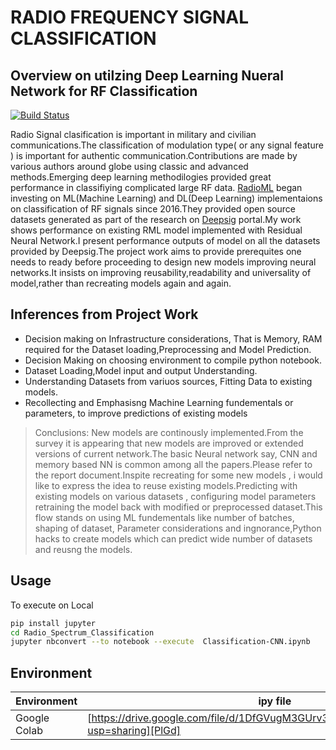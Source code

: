 # RADIO FREQUENCY SIGNAL CLASSIFICATION
## Overview on utilzing Deep Learning Nueral Network for RF Classification


[![Build Status](https://travis-ci.org/joemccann/dillinger.svg?branch=master)](https://travis-ci.org/joemccann/dillinger)

Radio Signal clasification is important in military and civilian communications.The classification of modulation type( or any signal feature ) is important for authentic communication.Contributions are made by various authors around globe using classic and advanced methods.Emerging deep learning methodilogies provided great performance in classifiying complicated large RF data.
[RadioML] began investing on ML(Machine Learning) and DL(Deep Learning) implementaions on classification of RF signals since 2016.They provided open source datasets generated as part of the research on [Deepsig] portal.My work shows performance on existing RML model implemented with Residual Neural Network.I present performance outputs of model on all the datasets provided by Deepsig.The project work aims to provide prerequites one needs to ready before proceeding to design new models improving neural networks.It insists on improving reusability,readability and universality of model,rather than recreating models again and again.
 

## Inferences from Project Work

- Decision making on Infrastructure considerations, That is Memory, RAM required for the Dataset loading,Preprocessing and Model Prediction.
- Decision Making on choosing environment to compile python notebook.
- Dataset Loading,Model input and output Understanding.
- Understanding Datasets from variuos sources, Fitting Data to existing models.
- Recollecting and Emphasisng Machine Learning fundementals or parameters, to improve predictions of existing models


> Conclusions: New models are continously implemented.From the survey it is appearing that new models are  improved or extended versions of current network.The basic Neural network say, CNN and memory based NN is common among all the papers.Please refer to the report document.Inspite recreating for some new models , i would like to express the idea to reuse existing models.Predicting with existing models on various datasets , configuring model parameters retraining the model back with modified or preprocessed dataset.This flow stands on using ML fundementals like number of batches, shaping of dataset, Parameter considerations and ingnorance,Python hacks to create models which can predict wide number of datasets and reusng the models.



## Usage
To execute on Local
```sh
pip install jupyter
cd Radio_Spectrum_Classification
jupyter nbconvert --to notebook --execute  Classification-CNN.ipynb
```


## Environment

| Environment | ipy file |
| ------ | ------ |
| Google Colab | [https://drive.google.com/file/d/1DfGVugM3GUrv3ZrTKiajQaqu4l646q3f/view?usp=sharing][PlGd] |





   [Deepsig]: <https://www.deepsig.ai/datasets/>
   [RadioML]: <https://github.com/radioML/examples>
 
